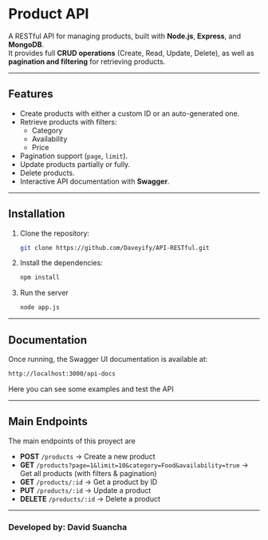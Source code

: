 # Product API

A RESTful API for managing products, built with **Node.js**, **Express**, and **MongoDB**.  
It provides full **CRUD operations** (Create, Read, Update, Delete), as well as **pagination and filtering** for retrieving products.

---

## Features

- Create products with either a custom ID or an auto-generated one.
- Retrieve products with filters:
  - Category
  - Availability
  - Price
- Pagination support (`page`, `limit`).
- Update products partially or fully.
- Delete products.
- Interactive API documentation with **Swagger**.

---

## Installation

1. Clone the repository:

   ```bash
   git clone https://github.com/Daveyify/API-RESTful.git
   ```

2. Install the dependencies:

   ```bash
   npm install
   ```

3. Run the server

   ```bash
   node app.js
   ```
   
---

## Documentation

Once running, the Swagger UI documentation is available at:

```bash
http://localhost:3000/api-docs
```

Here you can see some examples and test the API

---

## Main Endpoints

The main endpoints of this proyect are

- **POST** `/products` → Create a new product  
- **GET** `/products?page=1&limit=10&category=Food&availability=true` → Get all products (with filters & pagination)  
- **GET** `/products/:id` → Get a product by ID  
- **PUT** `/products/:id` → Update a product  
- **DELETE** `/products/:id` → Delete a product  

---

### Developed by: David Suancha


